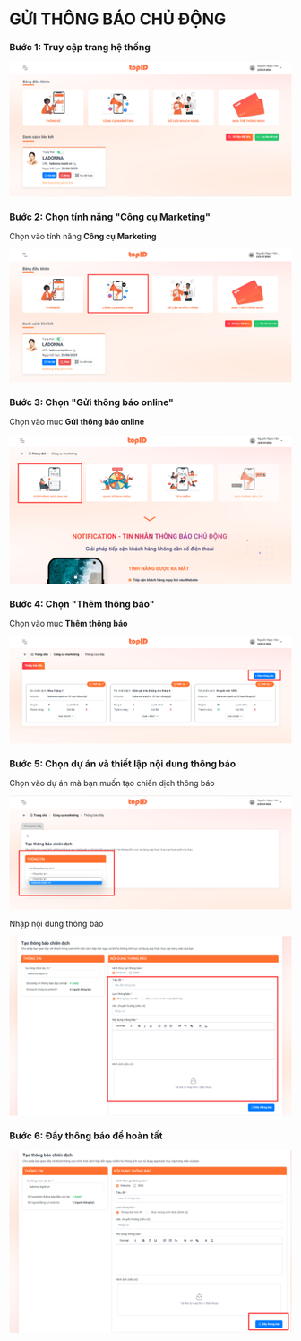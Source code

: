 # GỬI THÔNG BÁO CHỦ ĐỘNG

### Bước 1: Truy cập trang hệ thống



![](<../../.gitbook/assets/image (12) (1) (1).png>)

### Bước 2: Chọn tính năng "Công cụ Marketing"

Chọn vào tính năng **Công cụ Marketing**

![](<../../.gitbook/assets/image (11) (1).png>)

### Bước 3: Chọn "Gửi thông báo online"

Chọn vào mục **Gửi thông báo online**

![](<../../.gitbook/assets/image (1) (2) (1).png>)

### Bước 4: Chọn "Thêm thông báo"

Chọn vào mục **Thêm thông báo**

![](<../../.gitbook/assets/image (19) (1).png>)

### Bước 5: Chọn dự án và thiết lập nội dung thông báo

Chọn vào dự án mà bạn muốn tạo chiến dịch thông báo

![](<../../.gitbook/assets/image (3) (1) (1) (1).png>)

Nhập nội dung thông báo&#x20;

![](<../../.gitbook/assets/image (14) (2).png>)

### Bước 6: Đẩy thông báo để hoàn tất

![](<../../.gitbook/assets/image (24).png>)

##

